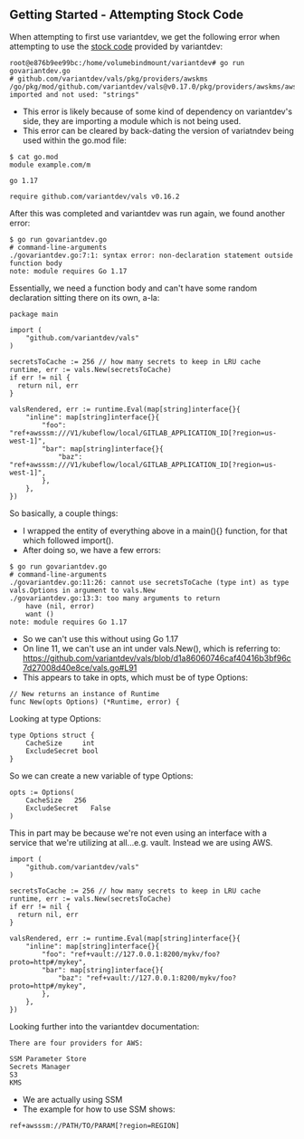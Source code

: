 ## Getting Started - Attempting Stock Code

When attempting to first use variantdev, we get the following error when attempting to use the [stock code](https://github.com/variantdev/vals) provided by variantdev:

```
root@e876b9ee99bc:/home/volumebindmount/variantdev# go run govariantdev.go
# github.com/variantdev/vals/pkg/providers/awskms
/go/pkg/mod/github.com/variantdev/vals@v0.17.0/pkg/providers/awskms/awskms.go:5:2: imported and not used: "strings"
```

* This error is likely because of some kind of dependency on variantdev's side, they are importing a module which is not being used.
* This error can be cleared by back-dating the version of variatndev being used within the go.mod file:

```
$ cat go.mod
module example.com/m

go 1.17

require github.com/variantdev/vals v0.16.2
```

After this was completed and variantdev was run again, we found another error:

```
$ go run govariantdev.go
# command-line-arguments
./govariantdev.go:7:1: syntax error: non-declaration statement outside function body
note: module requires Go 1.17
```

Essentially, we need a function body and can't have some random declaration sitting there on its own, a-la:

```
package main

import (
	"github.com/variantdev/vals"
)

secretsToCache := 256 // how many secrets to keep in LRU cache
runtime, err := vals.New(secretsToCache)
if err != nil {
  return nil, err
}

valsRendered, err := runtime.Eval(map[string]interface{}{
    "inline": map[string]interface{}{
        "foo": "ref+awsssm:///V1/kubeflow/local/GITLAB_APPLICATION_ID[?region=us-west-1]",
        "bar": map[string]interface{}{
            "baz": "ref+awsssm:///V1/kubeflow/local/GITLAB_APPLICATION_ID[?region=us-west-1]",
        },
    },
})
```

So basically, a couple things:

* I wrapped the entity of everything above in a main(){} function, for that which followed import().
* After doing so, we have a few errors:

```
$ go run govariantdev.go
# command-line-arguments
./govariantdev.go:11:26: cannot use secretsToCache (type int) as type vals.Options in argument to vals.New
./govariantdev.go:13:3: too many arguments to return
	have (nil, error)
	want ()
note: module requires Go 1.17
```

* So we can't use this without using Go 1.17
* On line 11, we can't use an int under vals.New(), which is referring to: https://github.com/variantdev/vals/blob/d1a86060746caf40416b3bf96c7d27008d40e8ce/vals.go#L91
* This appears to take in opts, which must be of type Options:

```
// New returns an instance of Runtime
func New(opts Options) (*Runtime, error) {
```

Looking at type Options:

```
type Options struct {
	CacheSize     int
	ExcludeSecret bool
}
```
So we can create a new variable of type Options:

```
opts := Options(
    CacheSize   256
    ExcludeSecret   False
)
```



This in part may be because we're not even using an interface with a service that we're utilizing at all...e.g. vault. Instead we are using AWS.


```
import (
	"github.com/variantdev/vals"
)

secretsToCache := 256 // how many secrets to keep in LRU cache
runtime, err := vals.New(secretsToCache)
if err != nil {
  return nil, err
}

valsRendered, err := runtime.Eval(map[string]interface{}{
    "inline": map[string]interface{}{
        "foo": "ref+vault://127.0.0.1:8200/mykv/foo?proto=http#/mykey",
        "bar": map[string]interface{}{
            "baz": "ref+vault://127.0.0.1:8200/mykv/foo?proto=http#/mykey",
        },
    },
})
```

Looking further into the variantdev documentation:

```
There are four providers for AWS:

SSM Parameter Store
Secrets Manager
S3
KMS
```

* We are actually using SSM
* The example for how to use SSM shows: 

```
ref+awsssm://PATH/TO/PARAM[?region=REGION]
```

